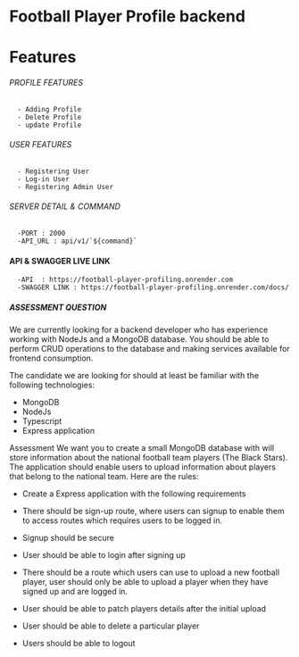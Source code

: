 # Football Player Profile backend 

# Features

###### PROFILE FEATURES

      - Adding Profile
      - Delete Profile
      - update Profile

###### USER FEATURES

      - Registering User
      - Log-in User
      - Registering Admin User

###### SERVER DETAIL & COMMAND

      -PORT : 2000
      -API_URL : api/v1/`${command}`

#### API & SWAGGER LIVE LINK

      -API  : https://football-player-profiling.onrender.com
      -SWAGGER LINK : https://football-player-profiling.onrender.com/docs/



##### ASSESSMENT QUESTION

We are currently looking for a backend developer who has experience working with NodeJs and a MongoDB database. You should be able to perform CRUD operations to the database and making services available for frontend consumption. 

The candidate we are looking for should at least be familiar with the following technologies: 
-	MongoDB
-	NodeJs
-	Typescript
-	Express application


Assessment
We want you to create a small MongoDB database with will store information about the national football team players (The Black Stars). The application should enable users to upload information about players that belong to the national team. Here are the rules:

- Create a Express application with the following requirements

-	There should be sign-up route, where users can signup to enable them to access routes which requires users to be logged in.
-	Signup should be secure
-	User should be able to login after signing up 
-	There should be a route which users can use to upload a new football player, user should only be able to upload a player when they have signed up and are logged in.
-	User should be able to patch players details after the initial upload
-	User should be able to delete a particular player 
-	Users should be able to logout
